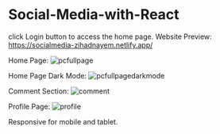 # Social-Media-with-React

click Login button to access the home page.
Website Preview: https://socialmedia-zihadnayem.netlify.app/

Home Page:
![pcfullpage](https://github.com/ZihadHossainNayem/Social-Media-with-React/assets/30808845/a22ac7dd-0bf2-4ac5-a84b-63a2f9478332)

Home Page Dark Mode:
![pcfullpagedarkmode](https://github.com/ZihadHossainNayem/Social-Media-with-React/assets/30808845/b8a593f6-9b5a-4385-b4ac-7291ba19da69)

Comment Section:
![comment](https://github.com/ZihadHossainNayem/Social-Media-with-React/assets/30808845/988e6754-87db-497e-9b1c-802610e36fbd)

Profile Page:
![profile](https://github.com/ZihadHossainNayem/Social-Media-with-React/assets/30808845/896c281e-fb82-49c0-8632-64dc35a4028d)

Responsive for mobile and tablet.
